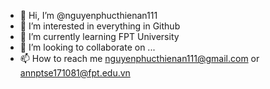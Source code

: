 - 👋 Hi, I’m @nguyenphucthienan111
- 👀 I’m interested in everything in Github 
- 🌱 I’m currently learning FPT University
- 💞️ I’m looking to collaborate on ...
- 📫 How to reach me nguyenphucthienan111@gmail.com or annptse171081@fpt.edu.vn

<!---
nguyenphucthienan111/nguyenphucthienan111 is a ✨ special ✨ repository because its `README.md` (this file) appears on your GitHub profile.
You can click the Preview link to take a look at your changes.
--->
